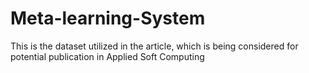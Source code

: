 # Meta-learning-System
This is the dataset utilized in the article, which is being considered for potential publication in Applied Soft Computing
